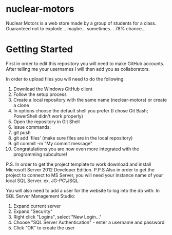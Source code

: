 nuclear-motors
==============

Nuclear Motors is a web store made by a group of students for a class. Guaranteed not to explode... maybe... sometimes... 78% chance...

Getting Started
===============
First in order to edit this repository you will need to make GitHub accounts.
After telling me your usernames I will then add you as collaborators.

In order to upload files you will need to do the following:

1. Download the Windows GitHub client
2. Follow the setup process
3. Create a local repository with the same name (neclear-motors) or create a clone
4. In options choose the default shell you prefer (I chose Git Bash; PowerShell didn't work properly)
5. Open the repository in Git Shell
6. Issue commands:
  1. git push
  2. git add 'files' (make sure files are in the local repository)
  3. git commit -m "My commit message"
7. Congratulations you are now even more integrated with the programming subculture!

P.S. In order to get the project template to work download and install Microsoft Server 2012 Developer Edition.
P.P.S Also in order to get the project to connect to MS Server, you will need your instance name of your local SQL Server.
ex. JG-PC\JSQL

You will also need to add a user for the website to log into the db with:
In SQL Server Management Studio:
1. Expand current server
2. Expand "Security"
3. Right click "Logins", select "New Login..."
4. Choose "SQL Server Authentication" - enter a username and password
5. Click "OK" to create the user

